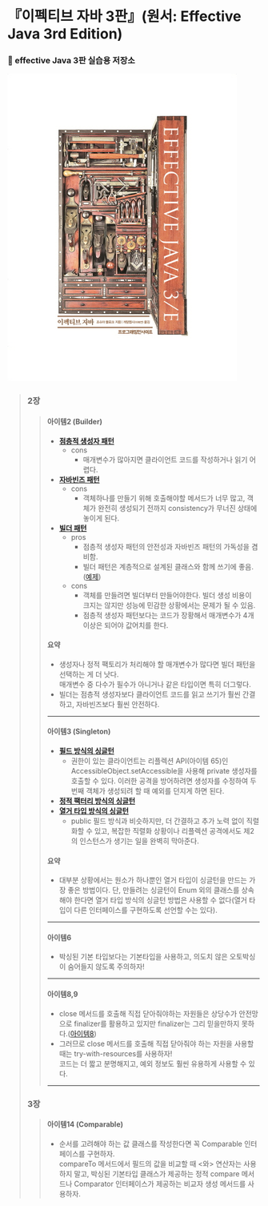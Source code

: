 # 『이펙티브 자바 3판』(원서: Effective Java 3rd Edition)
### :santa: effective Java 3판 실습용 저장소

<img src="./img.jpeg">

> ### **2장**
> > #### **아이템2 (Builder)**
> > * **[점층적 생성자 패턴](https://github.com/merry-santa/effective-java-3E/blob/main/src/main/java/chapter2/item2/telescopingconstructor/NutritionFacts.java)** 
> >   * cons
> >     * 매개변수가 많아지면 클라이언트 코드를 작성하거나 읽기 어렵다.
> > * **[자바빈즈 패턴](https://github.com/merry-santa/effective-java-3E/blob/main/src/main/java/chapter2/item2/javabeans/NutritionFacts.java)**
> >   * cons
> >     * 객체하나를 만들기 위해 호출해야할 메서드가 너무 많고, 객체가 완전히 생성되기 전까지 consistency가 무너진 상태에 놓이게 된다.
> > * **[빌더 패턴](https://github.com/merry-santa/effective-java-3E/blob/main/src/main/java/chapter2/item2/builder/NutritionFacts.java)** 
> >   * pros
> >     * 점층적 생성자 패턴의 안전성과 자바빈즈 패턴의 가독성을 겸비함.
> >     * 빌더 패턴은 계층적으로 설계된 클래스와 함께 쓰기에 좋음. ([예제](https://github.com/merry-santa/effective-java-3E/tree/main/src/main/java/chapter2/item2/hierarchicalbuilder))
> >   * cons
> >     * 객체를 만들려면 빌더부터 만들어야한다. 빌더 생성 비용이 크지는 않지만 성능에 민감한 상황에서는 문제가 될 수 있음.
> >     * 점층적 생성자 패턴보다는 코드가 장황해서 매개변수가 4개 이상은 되어야 값어치를 한다.
> > #### **요약**
> > - 생성자나 정적 팩토리가 처리해야 할 매개변수가 많다면 빌더 패턴을 선택하는 게 더 낫다.  
> >   매개변수 중 다수가 필수가 아니거나 같은 타입이면 특히 더그렇다.  
> > - 빌더는 점층적 생성자보다 클라이언트 코드를 읽고 쓰기가 훨씬 간결하고, 자바빈즈보다 훨씬 안전하다.
> > ***
> > #### **아이템3 (Singleton)**
> > * **[필드 방식의 싱글턴](https://github.com/merry-santa/effective-java-3E/blob/main/src/main/java/chapter2/item3/field/Elvis.java)**
> >   * 권한이 있는 클라이언트는 리플렉션 API(아이템 65)인 AccessibleObject.setAccessible을 사용해 private 생성자를 호출할 수 있다.
> >   이러한 공격을 방어하려면 생성자를 수정하여 두번째 객체가 생성되려 할 때 예외를 던지게 하면 된다.
> > * **[정적 팩터리 방식의 싱글턴](https://github.com/merry-santa/effective-java-3E/blob/main/src/main/java/chapter2/item3/staticfactory/Elvis.java)**
> > * **[열거 타입 방식의 싱글턴](https://github.com/merry-santa/effective-java-3E/blob/main/src/main/java/chapter2/item3/enumtype/Elvis.java)**
> >   * public 필드 방식과 비슷하지만, 더 간결하고 추가 노력 없이 직렬화할 수 있고, 복잡한 직렬화 상황이나 리플렉션 공격에서도 제2의 인스턴스가 생기는 일을 완벽히 막아준다.
> > #### **요약**
> > - 대부분 상황에서는 원소가 하나뿐인 열거 타입이 싱글턴을 만드는 가장 좋은 방법이다.
> >   단, 만들려는 싱글턴이 Enum 외의 클래스를 상속해야 한다면 열거 타입 방식의 싱글턴 방법은 사용할 수 없다(열거 타입이 다른 인터페이스를 구현하도록 선언할 수는 있다).
> > ***
> > #### **아이템6**
> > * 박싱된 기본 타입보다는 기본타입을 사용하고, 의도치 않은 오토박싱이 숨어들지 않도록 주의하자!
> > ***
> > #### **아이템8,9**
> > * close 메서드를 호출해 직접 닫아줘야하는 자원들은 상당수가 안전망으로 finalizer를 활용하고 있지만 finalizer는 그리 믿을만하지 못하다.([아이템8](https://github.com/merry-santa/effective-java-3E/tree/main/src/main/java/chapter2/item8))
> > * 그러므로 close 메서드를 호출해 직접 닫아줘야 하는 자원을 사용할 때는 try-with-resources를 사용하자!  
      코드는 더 짧고 분명해지고, 예외 정보도 훨씬 유용하게 사용할 수 있다.
> > ***
> ### **3장**
> > #### **아이템14 (Comparable)**
> > * 순서를 고려해야 하는 값 클래스를 작성한다면 꼭 Comparable 인터페이스를 구현하자.  
      compareTo 메서드에서 필드의 값을 비교할 때 <와> 연산자는 사용하지 말고, 박싱된 기본타입 클래스가 제공하는 정적 compare 메서드나 Comparator 인터페이스가 제공하는 비교자 생성 메서드를 사용하자.
     
  


